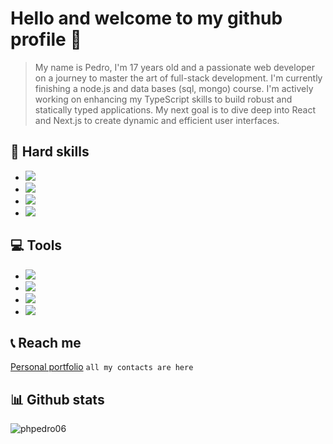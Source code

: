 # Hello and welcome to my github profile 👋
> My name is Pedro, I'm 17 years old and a passionate web developer on a journey to master the art of full-stack development. I'm currently finishing a node.js and data bases (sql, mongo) course. I'm actively working on enhancing my TypeScript skills to build robust and statically typed applications. My next goal is to dive deep into React and Next.js to create dynamic and efficient user interfaces.

## 🔨 Hard skills
<ul>
  <li><img src="https://img.shields.io/badge/HTML5-FF7B00?style=for-the-badge&logo=html5&logoColor=white"></li>
  <li><img src="https://img.shields.io/badge/CSS3-0066FF?style=for-the-badge&logo=css3&logoColor=white"></li>
  <li><img src="![Sass Badge](https://img.shields.io/badge/Sass-C69?logo=sass&logoColor=fff&style=plastic)"></li>
  <li><img src="https://img.shields.io/badge/JavaScript-F7DF1E?style=for-the-badge&logo=javascript&logoColor=black"></li>
</ul>

## 💻 Tools
<ul>
  <li><img src="https://img.shields.io/badge/Figma-111111?style=for-the-badge&logo=figma&logoColor=FFF"></li>
  <li><img src="https://img.shields.io/badge/Photoshop-111111?style=for-the-badge&logo=Adobe%20Photoshop&logoColor=0066FF"></li>
  <li><img src="https://img.shields.io/badge/Git-111111?style=for-the-badge&logo=git&logoColor=ff4800"></li>
  <li><img src="https://img.shields.io/badge/Github-111111?style=for-the-badge&logo=github&logoColor=FFFFFF"></li>
</ul>

## 📞 Reach me

[Personal portfolio](https://phpedro.vercel.app) `all my contacts are here` 

## 📊 Github stats

<img src="https://komarev.com/ghpvc/?username=phpedro06&label=Profile%20views&color=0e75b6&style=flat" alt="phpedro06" /><br>
